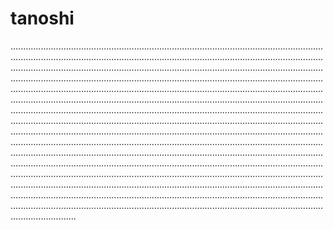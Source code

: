 # tanoshi
..........................................................................................................................................................................................................................................................................................................................................................................................................................................................................................................................................................................................................................................................................................................................................................................................................................................................................................................................................................................................................................................................................................................................................................................................................................................................................................................................................................................................................................................................................................................................................................................................................................................................................................................................................................................................................................................................................................................................................................................................................................................................................................